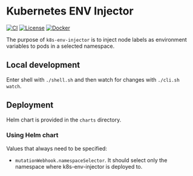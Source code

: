 # Kubernetes ENV Injector

[![CI](https://github.com/shopstic/k8s-env-injector/actions/workflows/ci.yaml/badge.svg)](https://github.com/shopstic/k8s-env-injector/actions)
[![License](https://img.shields.io/badge/License-Apache%202.0-blue.svg)](https://github.com/shopstic/k8s-env-injector/blob/main/LICENSE)
[![Docker](https://img.shields.io/docker/v/shopstic/k8s-env-injector?arch=amd64&color=%23ab47bc&label=Docker%20Image&sort=semver)](https://hub.docker.com/repository/docker/shopstic/k8s-env-injector/tags?page=1&ordering=last_updated&name=1.)

The purpose of `k8s-env-injector` is to inject node labels as environment
variables to pods in a selected namespace.

## Local development

Enter shell with `./shell.sh` and then watch for changes with `./cli.sh watch`.

## Deployment

Helm chart is provided in the `charts` directory.

### Using Helm chart

Values that always need to be specified:

- `mutationWebhook.namespaceSelector`. It should select only the namespace where
  k8s-env-injector is deployed to.
